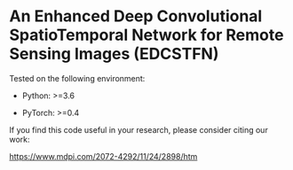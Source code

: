 # An Enhanced Deep Convolutional SpatioTemporal Network for Remote Sensing Images (EDCSTFN)

Tested on the following environment:

- Python: >=3.6

- PyTorch: >=0.4

If you find this code useful in your research, please consider citing our work:

https://www.mdpi.com/2072-4292/11/24/2898/htm
